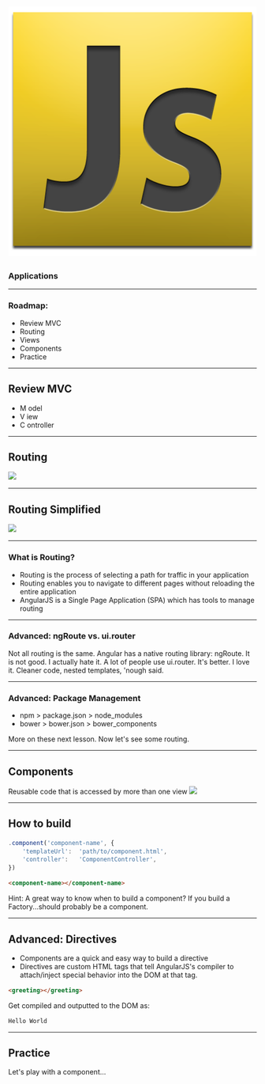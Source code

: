 <!-- .slide: data-transition="concave"  data-background="../images/background.jpg"-->
# ![](../images/js_logo.png)
### Applications

---

<!-- .slide: data-background="../images/background.jpg"-->
### Roadmap:
* Review MVC
* Routing
* Views
* Components
* Practice

---

<!-- .slide: data-background="../images/background.jpg"-->
## Review MVC
- M odel
- V iew
- C ontroller

---

<!-- .slide: data-background="../images/background.jpg"-->
## Routing

![](https://image.slidesharecdn.com/angularjs-routingoptions-140605144904-phpapp01/95/angular-js-routing-options-13-638.jpg)

---

<!-- .slide: data-background="../images/background.jpg"-->
## Routing Simplified

![](https://image.slidesharecdn.com/milexmiller3-160405180600/95/from-point-a-to-point-b-gaining-momentum-through-transitions-new-types-of-collaborations-2-638.jpg?cb=1459879603)

---

<!-- .slide: data-background="../images/background.jpg"-->
### What is Routing?

- Routing is the process of selecting a path for traffic in your application
- Routing enables you to navigate to different pages without reloading the entire application
- AngularJS is a Single Page Application (SPA) which has tools to manage routing

---

<!-- .slide: data-background="../images/background.jpg"-->
### Advanced: ngRoute vs. ui.router

Not all routing is the same. Angular has a native routing library: ngRoute. It is not good. I actually hate it. A lot of people use ui.router. It's better. I love it. Cleaner code, nested templates, 'nough said.

---

<!-- .slide: data-background="../images/background.jpg"-->
### Advanced: Package Management

- npm > package.json > node_modules
- bower > bower.json > bower_components

More on these next lesson. Now let's see some routing.

---

<!-- .slide: data-background="../images/background.jpg"-->
## Components

Reusable code that is accessed by more than one view
![](https://lh5.googleusercontent.com/w0JTkzeku_jwNWe_LIM6FJDqOOcft1GBnwQkmgDEjXxGYZj_e8-FKuV6dzCWU-vz2h6I5A4UM9_J6P2tZCygzBd6_osRbwsEpPFtWOvNw25U1lvV7co5Q6Cs9oD10umpnKQzWcg0)

---

<!-- .slide: data-background="../images/background.jpg"-->
## How to build

```js
.component('component-name', {
    'templateUrl':  'path/to/component.html',
    'controller':   'ComponentController',
})
```

```html
<component-name></component-name>
```

Hint: A great way to know when to build a component? If you build a Factory...should probably be a component.

---

<!-- .slide: data-background="../images/background.jpg"-->
## Advanced: Directives

- Components are a quick and easy way to build a directive
- Directives are custom HTML tags that tell AngularJS's compiler to attach/inject special behavior into the DOM at that tag.

```html
<greeting></greeting>
```

Get compiled and outputted to the DOM as:

```html
Hello World
```

---

<!-- .slide: data-background="../images/background.jpg"-->
## Practice

Let's play with a component...
